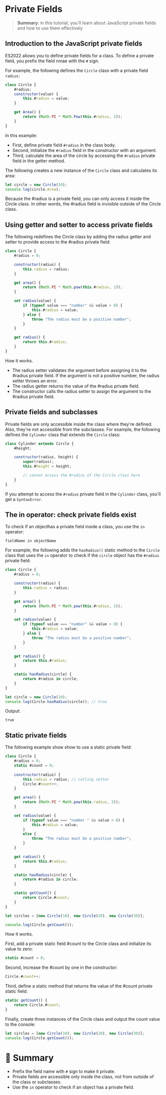 # Private Fields

> __Summary__: in this tutorial, you'll learn about JavaScript private fields and how to use them effectively

## Introduction to the JavaScript private fields

ES2022 allows you to define private fields for a class. To define a private field, you prefix the field nmae with the `#` sign.

For example, the following defines the `Circle` class with a private field `radius`:

```js
class Circle {
    #radius;
    constructor(value) {
        this.#radius = value;
    }

    get Area() {
        return (Math.PI * Math.Pow(this.#radius, 2));
    }
}
```

In this example:

- First, define private field `#radius` in the class body.
- Second, initialize the `#radius` field in the constructor with an argument.
- Third, calculate the area of the circle by accessing the `#radius` private field in the getter method.

The following creates a new instance of the `Circle` class and calculates its area:

```js
let circle = new Circle(10);
console.log(circle.Area);
```

Because the #radius is a private field, you can only access it inside the Circle class. In other words, the #radius field is invisible outside of the Circle class.

## Using getter and setter to access private fields

The following redefines the Circle class by adding the radius getter and setter to provide access to the #radius private field:

```js
class Circle {
    #radius = 0;

    constructor(radius) {
        this.radius = radius;
    }

    get area() {
        return (Math.PI * Math.pow(this.#radius, 2));
    }

    set radius(value) {
        if (typeof value === "number" && value > 0) {
            this.#radius = value;
        } else {
            throw "The radius must be a positive number";
        }
    }

    get radius() {
        return this.#radius;
    }
}
```

How it works.

- The radius setter validates the argument before assigning it to the #radius private field. If the argument is not a positive number, the radius setter throws an error.
- The radius getter returns the value of the #radius private field.
- The constructor calls the radius setter to assign the argument to the #radius private field.

## Private fields and subclasses

Private fields are only accessible inside the class where they're defined. Also, they're not accessible from the subclasses. For example, the following defines the `Cylinder` class that extends the `Circle` class:

```js
class Cylinder extends Circle {
    #height;

    constructor(radius, height) {
        super(radius);
        this.#height = height;

        // cannot access the #radius of the Circle class here
    }
}
```

If you attempt to access the `#radius` private field in the `Cylinder` class, you'll get a `SyntaxError`.

## The in operator: check private fields exist

To check if an objecthas a private field inside a class, you use the `in` operator:

```
fieldName in objectName
```

For example, the following adds the `hasRadius()` static method to the `Circle` class that uses the `in` operator to check if the `circle` object has the `#radius` private field:

```js
class Circle {
    #radius = 0;

    constructor(radius) {
        this.radius = radius;
    }

    get area() {
        return (Math.PI * Math.pow(this.#radius, 2));
    }

    set radius(value) {
        if (typeof value === "number" && value > 0) {
            this.#radius = value;
        } else {
            throw "The radius must be a positive number";
        }
    }

    get radius() {
        return this.#radius;
    }

    static hasRadius(circle) {
        return #radius in circle;
    }
}

let circle = new Circle(10);
console.log(Circle.hasRadius(circle)); // true
```

Output:

```
true
```

## Static private fields

The following example show show to use a static private field:

```js
class Circle {
    #radius = 0;
    static #count = 0;
    
    constructor(radius) {
        this.radius = radius; // calling setter
        Circle.#count++;
    }

    get area() {
        return (Math.PI * Math.pow(this.radius, 2));
    }

    set radius(value) {
        if (typeof value === "number " && value > 0) {
            this.#radius = value;
        }
        else {
            throw "The radius must be a positive number";
        }
    }

    get radius() {
        return this.#radius;
    }

    static hasRadius(circle) {
        return #radius in circle;
    }

    static getCount() {
        return Circle.#count;
    }
}

let circles = [new Circle(10), new Circle(20), new Circle(30)];

console.log(Circle.getCount());
```

How it works.

First, add a private static field #count to the Circle class and initialize its value to zero:

```js
static #count = 0;
```

Second, increase the #count by one in the constructor:

```js
Circle.#count++;
```

Third, define a static method that returns the value of the #count private static field:

```js
static getCount() {
    return Circle.#count;
}
```

Finally, create three instances of the Circle class and output the count value to the console:

```js
let circles = [new Circle(10), new Circle(20), new Circle(30)];
console.log(Circle.getCount());
```

# :memo: Summary

- Prefix the field name with `#` sign to make it private.
- Private fields are accessible only inside the class, not from outside of the class or subclasses.
- Use the `in` operator to check if an object has a private field.
